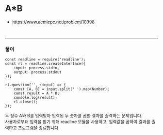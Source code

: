 # A*B
- https://www.acmicpc.net/problem/10998
<br>

---
### 풀이
```
const readline = require('readline');
const rl = readline.createInterface({
    input: process.stdin,
    output: process.stdout
});

rl.question('', (input) => {
    const [A, B] = input.split(' ').map(Number);
    const result = A * B;
    console.log(result);
    rl.close();
});
```
두 정수 A와 B를 입력받아 입력된 두 숫자를 곱한 결과를 출력하는 문제입니다. 
<br>
사용자로부터 입력을 받기 위해 readline 모듈을 사용하고, 입력값을 곱하여 결과를 출력하고 프로그램을 종료합니다.